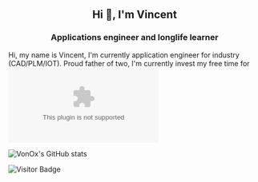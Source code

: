 <h2 align="center">Hi 👋, I'm Vincent</h2>
<h3 align="center">Applications engineer and longlife learner</h3>

Hi, my name is Vincent, I'm currently application engineer for industry (CAD/PLM/IOT).
Proud father of two, I'm currently invest my free time for ![Gladys Assistant](gladysassistant.com)

![VonOx's GitHub stats](https://github-readme-stats.vercel.app/api?username=vonox&show_icons=true&theme=tokyonight&hide_title=1)

![Visitor Badge](https://visitor-badge.laobi.icu/badge?page_id=VonOx.VonOx)
